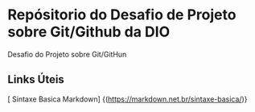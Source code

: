 # Repósitorio do Desafio de Projeto sobre Git/Github da DIO
Desafio do Projeto sobre Git/GitHun

## Links Úteis 
[ Sintaxe Basica Markdown] {(https://markdown.net.br/sintaxe-basica/)}

